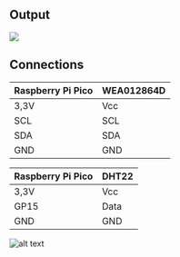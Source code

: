 ## Output
![](https://github.com/Raspberry-Pi-Pico/Output_Oled.gif)
## Connections

| Raspberry Pi Pico  |     WEA012864D     |
| ------------------ | -------------------|
| 3,3V               | Vcc                |
| SCL                | SCL                |
| SDA                | SDA                |
| GND                | GND                |            



| Raspberry Pi Pico  |       DHT22        |
| ------------------ | ------------------ |
| 3,3V               | Vcc                |
| GP15               | Data               |
| GND                | GND                |

![alt text](https://www.raspberrypi.com/documentation/microcontrollers/images/picow-pinout.svg)
